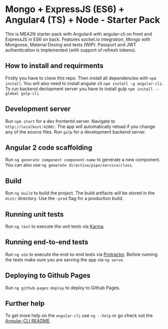 # Mongo + ExpressJS (ES6) + Angular4 (TS) + Node - Starter Pack

This is MEA2N starter pack with Angular4 with angular-cli on front and ExpressJS in ES6 on back. Features socket.io integration, Mongo with Mongoose, Material Desing and tests (WIP). Passport and JWT authentication is implemented (with support of refresh tokens).

## How to install and requirments
Firstly you have to clone this repo.
Then install all dependencies with `npm install`. You will also need to install angular cli  `npm install -g angular-cli`. To run backend devlopment server you have to install gulp `npm install --global gulp-cli`

## Development server
Run `npm start` for a dev frontentd server. Navigate to `http://localhost:4200/`. The app will automatically reload if you change any of the source files. Run `gulp` for a development backend server. 

## Angular 2 code scaffolding

Run `ng generate component component-name` to generate a new component. You can also use `ng generate directive/pipe/service/class`.

## Build

Run `ng build` to build the project. The build artifacts will be stored in the `dist/` directory. Use the `-prod` flag for a production build.

## Running unit tests

Run `ng test` to execute the unit tests via [Karma](https://karma-runner.github.io).

## Running end-to-end tests

Run `ng e2e` to execute the end-to-end tests via [Protractor](http://www.protractortest.org/).
Before running the tests make sure you are serving the app via `ng serve`.

## Deploying to Github Pages

Run `ng github-pages:deploy` to deploy to Github Pages.

## Further help

To get more help on the `angular-cli` use `ng --help` or go check out the [Angular-CLI README](https://github.com/angular/angular-cli/blob/master/README.md).

